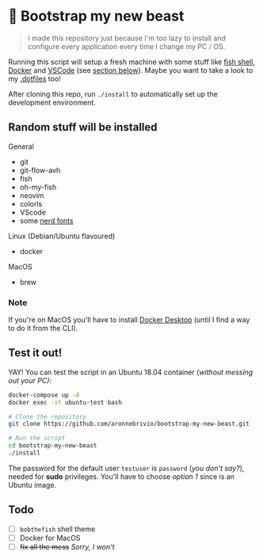 # 🚀 Bootstrap my new beast
> I made this repository just because I'm too lazy to install and configure every application every time I change my PC / OS.

Running this script will setup a fresh machine with some stuff like [fish shell](https://fishshell.com/), [Docker](https://www.docker.com/) and [VSCode](https://code.visualstudio.com/) (see [section below](#stuff)). Maybe you want to take a look to my [.dotfiles](https://github.com/aronnebrivio/dotfiles) too!

After cloning this repo, run `./install` to automatically set up the development environment.

## <a name="stuff"></a>Random stuff will be installed

General
- git
- git-flow-avh
- fish
- oh-my-fish
- neovim
- colorls
- VScode
- some [nerd fonts](https://github.com/ryanoasis/nerd-fonts)

Linux (Debian/Ubuntu flavoured)
- docker

MacOS
 - brew

### Note
If you're on MacOS you'll have to install [Docker Desktop](https://www.docker.com/) (until I find a way to do it from the CLI).

## Test it out!
YAY! You can test the script in an Ubuntu 18.04 container (*without messing out your PC)*:
```bash
docker-compose up -d
docker exec -it ubuntu-test bash

# Clone the repository
git clone https://github.com/aronnebrivio/bootstrap-my-new-beast.git

# Run the script
cd bootstrap-my-new-beast
./install
```

The password for the default user `testuser` is `password` (*you don't say?*), needed for **sudo** privileges.
You'll have to choose *option 1* since is an Ubuntu image.

## Todo
- [ ] `bobthefish` shell theme
- [ ] Docker for MacOS
- [ ] ~~fix all the mess~~ *Sorry, I won't*
